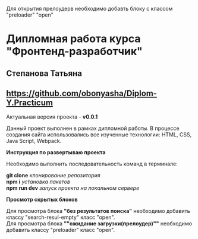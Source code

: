 Для открытия прелоудерв необходимо добавть блоку с классом "preloader" "open"
# Дипломная работа курса "Фронтенд-разработчик"
## Степанова Татьяна  
## https://github.com/obonyasha/Diplom-Y.Practicum

Актуальная версия проекта - **v0.0.1**  

Данный проект выполнен в рамках дипломной работы. В процессе создания сайта использовались все изученные технологии: HTML, CSS,  Java Script, Webpack.

**Инструкция по развертываю проекта**

Необходимо выполнить последовательность команд в терминале:

**git clone** *клонирование репозитория*  
**npm i** *установка пакетов*  
**npm run dev** *запуск проекта на локальном сервере*

**Просмотр скрытых блоков**

Для просмотра блока **"без результатов поиска"** необходимо добавить классу "search-resul-empty" класс "open".  
Для просмотра блока **""ожидание загрузки(прелоудер)""** необходимо добавить классу "preloader" класс "open".
